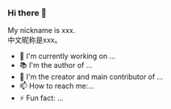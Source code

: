 ### Hi there 👋

My nickname is xxx.  
中文昵称是xxx。

- 🔭 I'm currently working on ...
- 📚 I'm the author of ...
- 👯 I'm the creator and main contributor of ...
- 📫 How to reach me:...
- ⚡ Fun fact: ...
